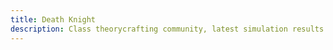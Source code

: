 ```yaml
---
title: Death Knight
description: Class theorycrafting community, latest simulation results and resources -based on SimulationCraft- for World of Warcraft.
---
```

